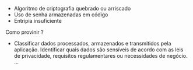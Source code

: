 - Algoritmo de criptografia quebrado ou arriscado
- Uso de senha armazenadas em código
- Entripia insuficiente

Como provinir ?

- Classificar dados processados, armazenados e transmitidos pela aplicação. Identificar quais dados são sensíveis de acordo com as leis de privacidade, requisitos regulamentares ou necessidades de negócio.
...